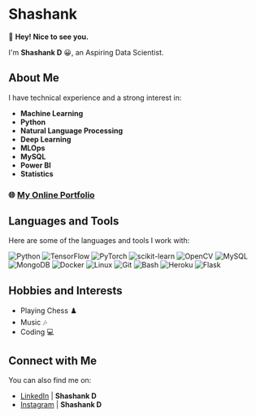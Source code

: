 # Shashank

👋 **Hey! Nice to see you.**

I'm **Shashank D** 😀, an Aspiring Data Scientist.

## About Me

I have technical experience and a strong interest in:
- **Machine Learning**
- **Python**
- **Natural Language Processing**
- **Deep Learning**
- **MLOps**
- **MySQL**
- **Power BI**
- **Statistics**

### 🌐 [My Online Portfolio](#)

## Languages and Tools

Here are some of the languages and tools I work with:

![Python](https://img.shields.io/badge/-Python-3776AB?logo=Python&logoColor=white&style=flat)
![TensorFlow](https://img.shields.io/badge/-TensorFlow-FF6F00?logo=TensorFlow&logoColor=white&style=flat)
![PyTorch](https://img.shields.io/badge/-PyTorch-EE4C2C?logo=PyTorch&logoColor=white&style=flat)
![scikit-learn](https://img.shields.io/badge/-Scikit--Learn-F7931E?logo=scikit-learn&logoColor=white&style=flat)
![OpenCV](https://img.shields.io/badge/-OpenCV-5C3EE8?logo=OpenCV&logoColor=white&style=flat)
![MySQL](https://img.shields.io/badge/-MySQL-4479A1?logo=MySQL&logoColor=white&style=flat)
![MongoDB](https://img.shields.io/badge/-MongoDB-47A248?logo=MongoDB&logoColor=white&style=flat)
![Docker](https://img.shields.io/badge/-Docker-2496ED?logo=Docker&logoColor=white&style=flat)
![Linux](https://img.shields.io/badge/-Linux-FCC624?logo=Linux&logoColor=white&style=flat)
![Git](https://img.shields.io/badge/-Git-F05032?logo=Git&logoColor=white&style=flat)
![Bash](https://img.shields.io/badge/-Bash-4EAA25?logo=GNU-Bash&logoColor=white&style=flat)
![Heroku](https://img.shields.io/badge/-Heroku-430098?logo=Heroku&logoColor=white&style=flat)
![Flask](https://img.shields.io/badge/-Flask-000000?logo=Flask&logoColor=white&style=flat)


## Hobbies and Interests

- Playing Chess ♟️
- Music 🎶
- Coding 💻

## Connect with Me

You can also find me on:
- [LinkedIn](https://www.linkedin.com/in/shashank-gowda-b50740255) | **Shashank D**
- [Instagram](https://www.instagram.com/shashank_doddaheregowda) | **Shashank D**
